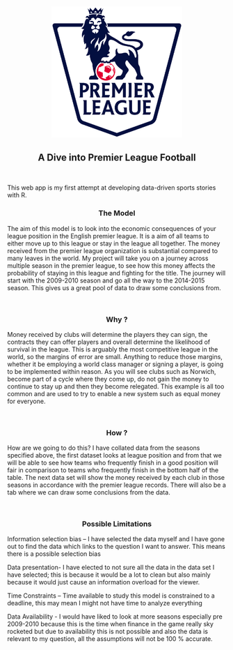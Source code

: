 <center><img src="Premier-League-Logo.png" alt="logo" width="300"></center>

<center><h2>A Dive into Premier League Football</h2></center>
<br>

This web app is my first attempt at developing data-driven sports stories with R.

<center><h3>The Model</h3></center>

The aim of this model is to look into the economic consequences of your league position in the English premier league. It is a aim of all teams to either move up to this league or stay in the league all together. The money received from the premier league organization is substantial compared to many leaves in the world. My project will take you on a journey across multiple season in the premier league, to see how this money affects the probability of staying in this league and fighting for the title. The journey will start with the 2009-2010 season and go all the way to the 2014-2015 season. This gives us a great pool of data to draw some conclusions from. 

<br>

<center><h3>Why ?</h3></center>

Money received by clubs will determine the players they can sign, the contracts they can offer players and overall determine the likelihood of survival in the league. This is arguably the most competitive league in the world, so the margins of error are small. Anything to reduce those margins, whether it be employing a world class manager or signing a player, is going to be implemented within reason. As you will see clubs such as Norwich, become part of a cycle where they come up, do not gain the money to continue to stay up and then they become relegated. This example is all too common and are used to try to enable a new system such as equal money for everyone. 

<br>

<center><h3>How ?</h3></center>

How are we going to do this? I have collated data from the seasons specified above, the first dataset looks at league position and from that we will be able to see how teams who frequently finish in a good position will fair in comparison to teams who frequently finish in the bottom half of the table. The next data set will show the money received by each club in those seasons in accordance with the premier league records. There will also be a tab where we can draw some conclusions from the data. 

<br>

<center><h3> Possible Limitations </h3></center>

Information selection bias – I have selected the data myself and I have gone out to find the data which links to the question I want to answer. This means there is a possible selection bias


Data presentation- I have elected to not sure all the data in the data set I have selected; this is because it would be a lot to clean but also mainly because it would just cause an information overload for the viewer.


Time Constraints – Time available to study this model is constrained to a deadline, this may mean I might not have time to analyze everything


Data Availability - I would have liked to look at more seasons especially pre 2009-2010 because this is the time when finance in the game really sky rocketed but due to availability this is not possible and also the data is relevant to my question, all the assumptions will not be 100 % accurate.

<br>
<br>
<br>

